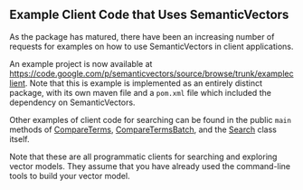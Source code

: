 ## Example Client Code that Uses SemanticVectors ##

As the package has matured, there have been an increasing number of requests for examples on how to use SemanticVectors in client applications.

An example project is now available at https://code.google.com/p/semanticvectors/source/browse/trunk/exampleclient. Note that this is example is implemented as an entirely distinct package, with its own maven file and a `pom.xml` file which included the dependency on SemanticVectors.

Other examples of client code for searching can be found in the public `main` methods of [CompareTerms](https://code.google.com/p/semanticvectors/source/browse/trunk/src/main/java/pitt/search/semanticvectors/CompareTerms.java), [CompareTermsBatch](https://code.google.com/p/semanticvectors/source/browse/trunk/src/main/java/pitt/search/semanticvectors/CompareTermsBatch.java),
and the [Search](https://code.google.com/p/semanticvectors/source/browse/trunk/src/main/java/pitt/search/semanticvectors/Search.java) class itself.

Note that these are all programmatic clients for searching and exploring vector models. They assume that you have already used the command-line tools to build your vector model.
